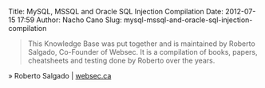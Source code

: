 Title: MySQL, MSSQL and Oracle SQL Injection Compilation
Date: 2012-07-15 17:59
Author: Nacho Cano
Slug: mysql-mssql-and-oracle-sql-injection-compilation

> This Knowledge Base was put together and is maintained by Roberto
> Salgado, Co-Founder of Websec. It is a compilation of books, papers,
> cheatsheets and testing done by Roberto over the years.

» Roberto Salgado | [websec.ca][]

  [websec.ca]: http://websec.ca/kb/sql_injection
    "MySQL, MSSQL and Oracle SQL Injection Compilation"
